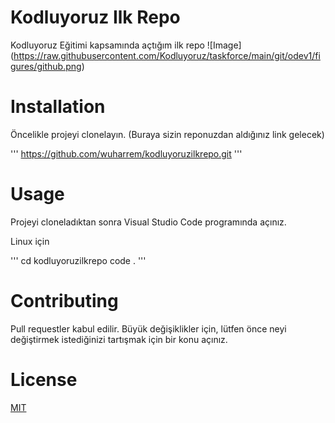 # Kodluyoruz Ilk Repo
Kodluyoruz Eğitimi kapsamında açtığım ilk repo
![Image] (https://raw.githubusercontent.com/Kodluyoruz/taskforce/main/git/odev1/figures/github.png)

# Installation
Öncelikle projeyi clonelayın. (Buraya sizin reponuzdan aldığınız link gelecek)

'''
https://github.com/wuharrem/kodluyoruzilkrepo.git
'''
# Usage

Projeyi cloneladıktan sonra Visual Studio Code programında açınız.

Linux için

'''
cd kodluyoruzilkrepo
code .
'''
# Contributing

Pull requestler kabul edilir. Büyük değişiklikler için, lütfen önce neyi değiştirmek istediğinizi tartışmak için bir konu açınız.

# License

[MIT](http://a.com)
